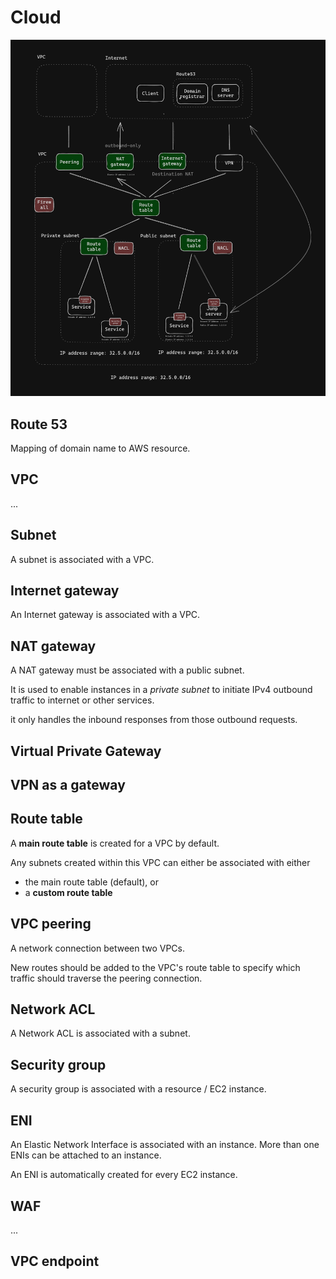 # Cloud

![Cloud topology](./cloud-topology.png)

## Route 53

Mapping of domain name to AWS resource.

## VPC

...

## Subnet

A subnet is associated with a VPC.

## Internet gateway

An Internet gateway is associated with a VPC.

## NAT gateway

A NAT gateway must be associated with a public subnet. 

It is used to enable instances in a _private subnet_ to initiate IPv4 outbound traffic to internet or other services. 

it only handles the inbound responses from those outbound requests. 

## Virtual Private Gateway

## VPN as a gateway

## Route table

A **main route table** is created for a VPC by default. 

Any subnets created within this VPC can either be associated with either
* the main route table (default), or
* a **custom route table**

## VPC peering

A network connection between two VPCs.

New routes should be added to the VPC's route table to specify which traffic should traverse the peering connection.

## Network ACL

A Network ACL is associated with a subnet.

## Security group

A security group is associated with a resource / EC2 instance.

## ENI

An Elastic Network Interface is associated with an instance. More than one ENIs can be attached to an instance. 

An ENI is automatically created for every EC2 instance.

## WAF

...

## VPC endpoint
